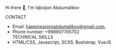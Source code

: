 Hi there 👋, I'm Iqboljon Abdumalikov

CONTACT
  - Email: happinessjonabdumalikov@gmail.com,
  - Phone number: +998907705702     
TECHNICAL SKILLS
  - HTML/CSS, Javascript, SCSS, Bootstrap, VueJS
